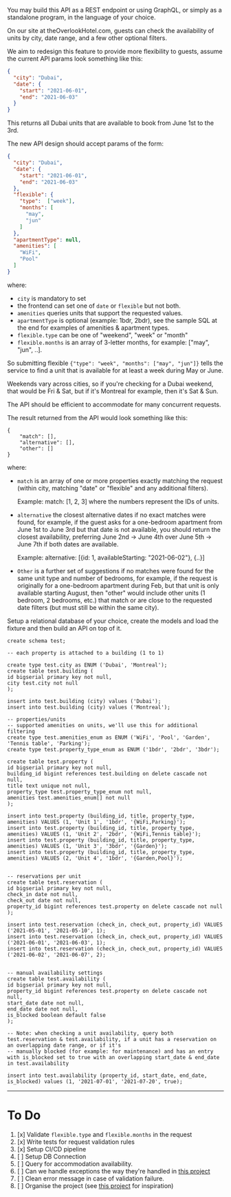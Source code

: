You may build this API as a REST endpoint or using GraphQL, or simply as a standalone program, in the language of your choice.

On our site at theOverlookHotel.com, guests can check the availability of units by city, date range, and a few other optional filters.

We aim to redesign this feature to provide more flexibility to guests, assume the current API params look something like this:

```json
{
  "city": "Dubai", 
  "date": {
    "start": "2021-06-01", 
    "end": "2021-06-03"
  }
}
```

This returns all Dubai units that are available to book from June 1st to the 3rd.

The new API design should accept params of the form:

```json
{
  "city": "Dubai",
  "date": {
    "start": "2021-06-01",
    "end": "2021-06-03"
  },
  "flexible": {
    "type":  ["week"],
    "months": [
      "may",
      "jun"
    ]
  },
  "apartmentType": null,
  "amenities": [
    "WiFi",
    "Pool"
  ]
}
```

where: 
- `city` is mandatory to set
- the frontend can set one of `date` or `flexible` but not both. 
- `amenities` queries units that support the requested values.
- `apartmentType` is optional (example: 1bdr, 2bdr), see the sample SQL at the end for examples of amenities & apartment types.
- `flexible.type` can be one of "weekend", "week" or "month"
- `flexible.months` is an array of 3-letter months, for example: ["may", "jun", ..].

So submitting flexible `{"type": "week", "months": ["may", "jun"]}` tells the service to find a unit that is available for at least a week during May or June.

Weekends vary across cities, so if you're checking for a Dubai weekend, that would be Fri & Sat, but if it's Montreal for example, then it's Sat & Sun.

The API should be efficient to accommodate for many concurrent requests.

The result returned from the API would look something like this:

```
{
    "match": [], 
    "alternative": [], 
    "other": []
}
```
    
where:
- `match` is an array of one or more properties exactly matching the request (within city, matching "date" or "flexible" and any additional filters).

    Example: match: [1, 2, 3] where the numbers represent the IDs of units.

- `alternative` the closest alternative dates if no exact matches were found, for example, if the guest asks for a one-bedroom apartment from June 1st to June 3rd but that date is not available, you should return the closest availability, preferring June 2nd -> June 4th over June 5th -> June 7th if both dates are available. 
  
  Example: alternative: [{id: 1, availableStarting: "2021-06-02"}, {..}]

- `Other` is a further set of suggestions if no matches were found for the same unit type and number of bedrooms, for example, if the request is originally for a one-bedroom apartment during Feb, but that unit is only available starting August, then "other" would include other units (1 bedroom, 2 bedrooms, etc.) that match or are close to the requested date filters (but must still be within the same city).

Setup a relational database of your choice, create the models and load the fixture and then build an API on top of it.

```postgresql
create schema test;

-- each property is attached to a building (1 to 1)

create type test.city as ENUM ('Dubai', 'Montreal');
create table test.building (
id bigserial primary key not null,
city test.city not null
);

insert into test.building (city) values ('Dubai');
insert into test.building (city) values ('Montreal');

-- properties/units
-- supported amenities on units, we'll use this for additional filtering
create type test.amenities_enum as ENUM ('WiFi', 'Pool', 'Garden', 'Tennis table', 'Parking');
create type test.property_type_enum as ENUM ('1bdr', '2bdr', '3bdr');

create table test.property (
id bigserial primary key not null,
building_id bigint references test.building on delete cascade not null,
title text unique not null,
property_type test.property_type_enum not null,
amenities test.amenities_enum[] not null
);

insert into test.property (building_id, title, property_type, amenities) VALUES (1, 'Unit 1', '1bdr', '{WiFi,Parking}');
insert into test.property (building_id, title, property_type, amenities) VALUES (1, 'Unit 2', '2bdr', '{WiFi,Tennis table}');
insert into test.property (building_id, title, property_type, amenities) VALUES (1, 'Unit 3', '3bdr', '{Garden}');
insert into test.property (building_id, title, property_type, amenities) VALUES (2, 'Unit 4', '1bdr', '{Garden,Pool}');


-- reservations per unit
create table test.reservation (
id bigserial primary key not null,
check_in date not null,
check_out date not null,
property_id bigint references test.property on delete cascade not null
);

insert into test.reservation (check_in, check_out, property_id) VALUES ('2021-05-01', '2021-05-10', 1);
insert into test.reservation (check_in, check_out, property_id) VALUES ('2021-06-01', '2021-06-03', 1);
insert into test.reservation (check_in, check_out, property_id) VALUES ('2021-06-02', '2021-06-07', 2);


-- manual availability settings
create table test.availability (
id bigserial primary key not null,
property_id bigint references test.property on delete cascade not null,
start_date date not null,
end_date date not null,
is_blocked boolean default false
);

-- Note: when checking a unit availability, query both test.reservation & test.availability, if a unit has a reservation on an overlapping date range, or if it's
-- manually blocked (for example: for maintenance) and has an entry with is_blocked set to true with an overlapping start_date & end_date in test.availability

insert into test.availability (property_id, start_date, end_date, is_blocked) values (1, '2021-07-01', '2021-07-20', true);
```

--- 

# To Do
1. [x] Validate `flexible.type` and `flexible.months` in the request
2. [x] Write tests for request validation rules 
3. [x] Setup CI/CD pipeline
4. [ ] Setup DB Connection
5. [ ] Query for accommodation availability.
6. [ ] Can we handle exceptions the way they're handled in [this project](https://github.com/HUGameS/huey/blob/develop/src/huey/exceptions.clj)
7. [ ] Clean error message in case of validation failure.
8. [ ] Organise the project (see [this project](https://github.com/HUGameS/huey/blob/develop/src/huey/exceptions.clj) for inspiration)
